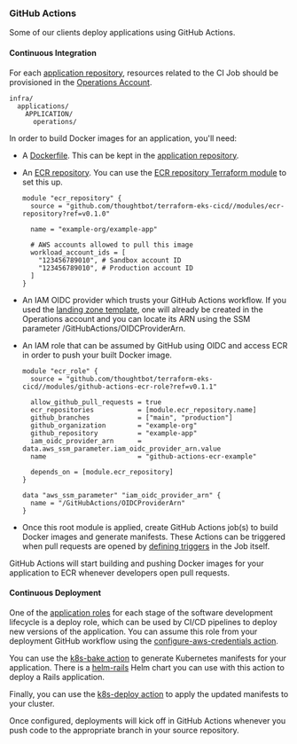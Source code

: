 
### GitHub Actions

Some of our clients deploy applications using GitHub Actions.

#### Continuous Integration

For each [application repository](#), resources related to the CI Job
should be provisioned in the [Operations
Account](../../conventions-and-expectations/account-conventions.md).

<div class="code panel pdl" style="border-width: 1px;">

<div class="codeContent panelContent pdl">

``` syntaxhighlighter-pre
infra/
  applications/
    APPLICATION/
      operations/
```

</div>

</div>

In order to build Docker images for an application, you'll need:

  - A [Dockerfile](https://docs.docker.com/engine/reference/builder/).
    This can be kept in the [application repository](#).

  - An [ECR
    repository](https://docs.aws.amazon.com/AmazonECR/latest/userguide/Repositories.html).
    You can use the [ECR repository Terraform
    module](https://github.com/thoughtbot/terraform-eks-cicd/tree/main/modules/ecr-repository)
    to set this up.
    
    <div class="code panel pdl" style="border-width: 1px;">
    
    <div class="codeContent panelContent pdl">
    
    ``` syntaxhighlighter-pre
    module "ecr_repository" {
      source = "github.com/thoughtbot/terraform-eks-cicd//modules/ecr-repository?ref=v0.1.0"
    
      name = "example-org/example-app"
    
      # AWS accounts allowed to pull this image
      workload_account_ids = [
        "123456789010", # Sandbox account ID
        "123456789010", # Production account ID
      ]
    }
    ```
    
    </div>
    
    </div>

  - An IAM OIDC provider which trusts your GitHub Actions workflow. If
    you used the [landing zone
    template](https://github.com/thoughtbot/aws-landing-zone-template),
    one will already be created in the Operations account and you can
    locate its ARN using the SSM parameter
    /GitHubActions/OIDCProviderArn.

  - An IAM role that can be assumed by GitHub using OIDC and access ECR
    in order to push your built Docker image.
    
    <div class="code panel pdl" style="border-width: 1px;">
    
    <div class="codeContent panelContent pdl">
    
    ``` syntaxhighlighter-pre
    module "ecr_role" {
      source = "github.com/thoughtbot/terraform-eks-cicd//modules/github-actions-ecr-role?ref=v0.1.1"
    
      allow_github_pull_requests = true
      ecr_repositories           = [module.ecr_repository.name]
      github_branches            = ["main", "production"]
      github_organization        = "example-org"
      github_repository          = "example-app"
      iam_oidc_provider_arn      = data.aws_ssm_parameter.iam_oidc_provider_arn.value
      name                       = "github-actions-ecr-example"
    
      depends_on = [module.ecr_repository]
    }
    
    data "aws_ssm_parameter" "iam_oidc_provider_arn" {
      name = "/GitHubActions/OIDCProviderArn"
    }
    ```
    
    </div>
    
    </div>

  - Once this root module is applied, create GitHub Actions job(s) to
    build Docker images and generate manifests. These Actions can be
    triggered when pull requests are opened by [defining
    triggers](https://docs.github.com/en/actions/using-workflows/events-that-trigger-workflows)
    in the Job itself.

GitHub Actions will start building and pushing Docker images for your
application to ECR whenever developers open pull requests.

#### Continuous Deployment

One of the [application
roles](../../provision/application-resources/application-roles.md) for
each stage of the software development lifecycle is a deploy role, which
can be used by CI/CD pipelines to deploy new versions of the
application. You can assume this role from your deployment GitHub
workflow using the [configure-aws-credentials
action](https://github.com/aws-actions/configure-aws-credentials).

You can use the [k8s-bake action](https://github.com/Azure/k8s-bake) to
generate Kubernetes manifests for your application. There is a
[helm-rails](https://github.com/thoughtbot/helm-charts/tree/main/charts/helm-rails)
Helm chart you can use with this action to deploy a Rails application.

Finally, you can use the [k8s-deploy
action](https://github.com/Azure/k8s-deploy) to apply the updated
manifests to your cluster.

Once configured, deployments will kick off in GitHub Actions whenever
you push code to the appropriate branch in your source repository.
